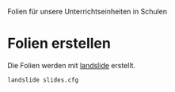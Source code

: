 Folien für unsere Unterrichtseinheiten in Schulen

# Folien erstellen

Die Folien werden mit [landslide](https://github.com/adamzap/landslide) erstellt.

```
landslide slides.cfg
```
